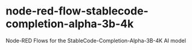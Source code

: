 # node-red-flow-stablecode-completion-alpha-3b-4k
Node-RED Flows for the StableCode-Completion-Alpha-3B-4K AI model
